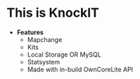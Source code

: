 # This is KnockIT #
* <strong>Features</strong>
  * Mapchange
  * Kits
  * Local Storage OR MySQL
  * Statsystem
  * Made with in-build OwnCoreLite API
    